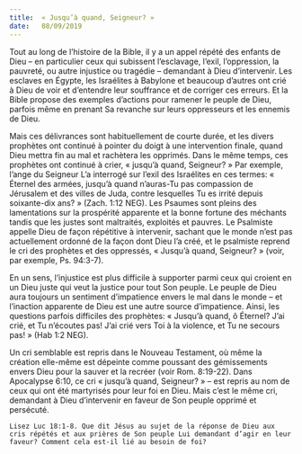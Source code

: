 ```yaml
---
title:  « Jusqu’à quand, Seigneur? »
date:   08/09/2019
---
```


Tout au long de l’histoire de la Bible, il y a un appel répété des enfants de Dieu – en particulier ceux qui subissent l’esclavage, l’exil, l’oppression, la pauvreté, ou autre injustice ou tragédie – demandant à Dieu d’intervenir. Les esclaves en Égypte, les Israélites à Babylone et beaucoup d’autres ont crié à Dieu de voir et d’entendre leur souffrance et de corriger ces erreurs. Et la Bible propose des exemples d’actions pour ramener le peuple de Dieu, parfois même en prenant Sa revanche sur leurs oppresseurs et les ennemis de Dieu.

Mais ces délivrances sont habituellement de courte durée, et les divers prophètes ont continué à pointer du doigt à une intervention finale, quand Dieu mettra fin au mal et rachètera les opprimés. Dans le même temps, ces prophètes ont continué à crier, « jusqu’à quand, Seigneur? » Par exemple, l’ange du Seigneur L’a interrogé sur l’exil des Israélites en ces termes: « Éternel des armées, jusqu’à quand n’auras-Tu pas compassion de Jérusalem et des villes de Juda, contre lesquelles Tu es irrité depuis soixante-dix ans? » (Zach. 1:12 NEG). Les Psaumes sont pleins des lamentations sur la prospérité apparente et la bonne fortune des méchants tandis que les justes sont maltraités, exploités et pauvres. Le Psalmiste appelle Dieu de façon répétitive à intervenir, sachant que le monde n’est pas actuellement ordonné de la façon dont Dieu l’a créé, et le psalmiste reprend le cri des prophètes et des oppressés, « Jusqu’à quand, Seigneur? » (voir, par exemple, Ps. 94:3-7).

En un sens, l’injustice est plus difficile à supporter parmi ceux qui croient en un Dieu juste qui veut la justice pour tout Son peuple. Le peuple de Dieu aura toujours un sentiment d’impatience envers le mal dans le monde – et l’inaction apparente de Dieu est une autre source d’impatience. Ainsi, les questions parfois difficiles des prophètes: « Jusqu’à quand, ô Éternel? J’ai crié, et Tu n’écoutes pas! J’ai crié vers Toi à la violence, et Tu ne secours pas! » (Hab 1:2 NEG).

Un cri semblable est repris dans le Nouveau Testament, où même la création elle-même est dépeinte comme poussant des gémissements envers Dieu pour la sauver et la recréer (voir Rom. 8:19-22). Dans Apocalypse 6:10, ce cri « jusqu’à quand, Seigneur? » – est repris au nom de ceux qui ont été martyrisés pour leur foi en Dieu. Mais c’est le même cri, demandant à Dieu d’intervenir en faveur de Son peuple opprimé et persécuté.

`Lisez Luc 18:1-8. Que dit Jésus au sujet de la réponse de Dieu aux cris répétés et aux prières de Son peuple Lui demandant d’agir en leur faveur? Comment cela est-il lié au besoin de foi?`